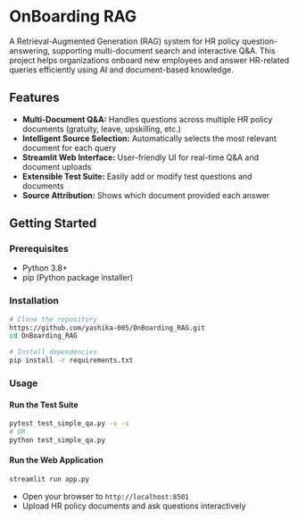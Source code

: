 # OnBoarding RAG

A Retrieval-Augmented Generation (RAG) system for HR policy question-answering, supporting multi-document search and interactive Q&A. This project helps organizations onboard new employees and answer HR-related queries efficiently using AI and document-based knowledge.

## Features
- **Multi-Document Q&A:** Handles questions across multiple HR policy documents (gratuity, leave, upskilling, etc.)
- **Intelligent Source Selection:** Automatically selects the most relevant document for each query
- **Streamlit Web Interface:** User-friendly UI for real-time Q&A and document uploads
- **Extensible Test Suite:** Easily add or modify test questions and documents
- **Source Attribution:** Shows which document provided each answer

## Getting Started

### Prerequisites
- Python 3.8+
- pip (Python package installer)

### Installation
```bash
# Clone the repository
https://github.com/yashika-005/OnBoarding_RAG.git
cd OnBoarding_RAG

# Install dependencies
pip install -r requirements.txt
```

### Usage
#### Run the Test Suite
```bash
pytest test_simple_qa.py -v -s
# OR
python test_simple_qa.py
```

#### Run the Web Application
```bash
streamlit run app.py
```
- Open your browser to `http://localhost:8501`
- Upload HR policy documents and ask questions interactively

